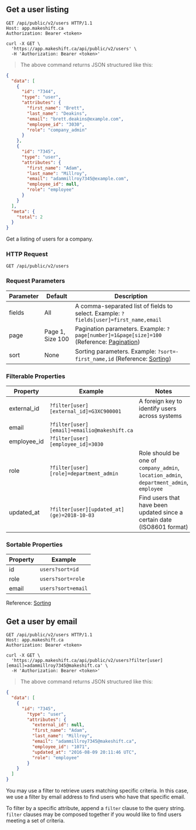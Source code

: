 ## Get a user listing

```http
GET /api/public/v2/users HTTP/1.1
Host: app.makeshift.ca
Authorization: Bearer <token>
```

```shell
curl -X GET \
  'https://app.makeshift.ca/api/public/v2/users' \
  -H 'Authorization: Bearer <token>'
```

> The above command returns JSON structured like this:

```json
{
  "data": [
    {
      "id": "7344",
      "type": "user",
      "attributes": {
        "first_name": "Brett",
        "last_name": "Deakins",
        "email": "brett.deakins@example.com",
        "employee_id": "3030",
        "role": "company_admin"
      }
    },
    {
      "id": "7345",
      "type": "user",
      "attributes": {
        "first_name": "Adam",
        "last_name": "Millroy",
        "email": "adammillroy7345@example.com",
        "employee_id": null,
        "role": "employee"
      }
    }
  ],
  "meta": {
    "total": 2
  }
}
```

Get a listing of users for a company.

### HTTP Request

`GET /api/public/v2/users`

### Request Parameters

Parameter | Default | Description
--------- | ------- | -----------
fields | All | A comma-separated list of fields to select. Example: `?fields[user]=first_name,email`
page | Page 1, Size 100 | Pagination parameters. Example: `?page[number]=1&page[size]=100` (Reference: <a href='#pagination'>Pagination</a>)
sort | None | Sorting parameters. Example: `?sort=-first_name,id` (Reference: <a href='#sorting'>Sorting</a>)

### Filterable Properties

Property | Example | Notes
-------- | ------- | -----
external_id | `?filter[user][external_id]=G3XC900001` | A foreign key to identify users across systems
email | `?filter[user][email]=emailio@makeshift.ca` |
employee_id | `?filter[user][employee_id]=3030` |
role | `?filter[user][role]=department_admin` | Role should be one of `company_admin`, `location_admin`, `department_admin`, `employee`
updated_at | `?filter[user][updated_at](ge)=2018-10-03` | Find users that have been updated since a certain date (ISO8601 format)

### Sortable Properties

Property | Example
-------- | -------
id | `users?sort=id`
role | `users?sort=role`
email | `users?sort=email`

Reference: <a href='#sorting'>Sorting</a>

## Get a user by email

```http
GET /api/public/v2/users HTTP/1.1
Host: app.makeshift.ca
Authorization: Bearer <token>
```

```shell
curl -X GET \
  'https://app.makeshift.ca/api/public/v2/users?filter[user][email]=adammillroy7345@makeshift.ca' \
  -H 'Authorization: Bearer <token>'
```

> The above command returns JSON structured like this:

```json
{
  "data": [
    {
      "id": "7345",
        "type": "user",
        "attributes": {
          "external_id": null,
          "first_name": "Adam",
          "last_name": "Millroy",
          "email": "adammillroy7345@makeshift.ca",
          "employee_id": "1071",
          "updated_at": "2016-08-09 20:11:46 UTC",
          "role": "employee"
        }
    }
  ]
}
```

You may use a filter to retrieve users matching specific criteria. In this case, we use a filter by email address to find users who have that specific email.

To filter by a specific attribute, append a `filter` clause to the query string. `filter` clauses may be composed together if you would like to find users meeting a set of criteria.
